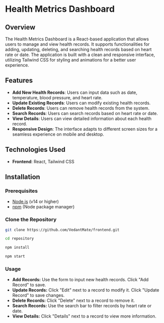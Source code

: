 # Health Metrics Dashboard

## Overview

The Health Metrics Dashboard is a React-based application that allows users to manage and view health records. It supports functionalities for adding, updating, deleting, and searching health records based on heart rate or date. The application is built with a clean and responsive interface, utilizing Tailwind CSS for styling and animations for a better user experience.

## Features

- **Add New Health Records**: Users can input data such as date, temperature, blood pressure, and heart rate.
- **Update Existing Records**: Users can modify existing health records.
- **Delete Records**: Users can remove health records from the system.
- **Search Records**: Users can search records based on heart rate or date.
- **View Details**: Users can view detailed information about each health record.
- **Responsive Design**: The interface adapts to different screen sizes for a seamless experience on mobile and desktop.

## Technologies Used

- **Frontend**: React, Tailwind CSS

## Installation

### Prerequisites

- [Node.js](https://nodejs.org/) (v14 or higher)
- [npm](https://www.npmjs.com/) (Node package manager)

### Clone the Repository

```bash
git clone https://github.com/VedantMate/frontend.git

cd repository

npm install

npm start
```

### Usage
- **Add Records:** Use the form to input new health records. Click "Add Record" to save.
- **Update Records:** Click "Edit" next to a record to modify it. Click "Update Record" to save changes.
- **Delete Records:** Click "Delete" next to a record to remove it.
- **Search Records:** Use the search bar to filter records by heart rate or date.
- **View Details:** Click "Details" next to a record to view more information.

